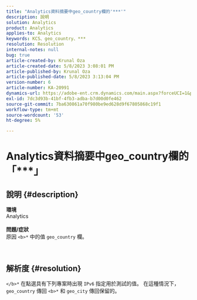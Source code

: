 ```yaml
---
title: "Analytics資料摘要中geo_country欄的'***'"
description: 說明
solution: Analytics
product: Analytics
applies-to: Analytics
keywords: KCS、geo_country、***
resolution: Resolution
internal-notes: null
bug: true
article-created-by: Krunal Oza
article-created-date: 5/8/2023 3:08:01 PM
article-published-by: Krunal Oza
article-published-date: 5/8/2023 3:13:04 PM
version-number: 6
article-number: KA-20991
dynamics-url: https://adobe-ent.crm.dynamics.com/main.aspx?forceUCI=1&pagetype=entityrecord&etn=knowledgearticle&id=6da6c01c-b2ed-ed11-8849-6045bd006268
exl-id: 7dc3d93b-41bf-4fb3-adba-b7d00d0fe462
source-git-commit: 7ba630861a70f980be9ed628d9f67805868c19f1
workflow-type: tm+mt
source-wordcount: '53'
ht-degree: 5%

---
```


# Analytics資料摘要中geo_country欄的「\*\*\*」

## 說明 {#description}

<b>環境</b><br>Analytics<br> <br><b>問題/症狀</b><br>原因 `<b>*` 中的值 `geo_country` 欄。



 

## 解析度 {#resolution}

`</b>*` 在點選具有下列專案時出現 `IPv6` 指定用於測試的值。 在這種情況下， `geo_country` 傳回 `<b>*` 和 `geo_city` 傳回保留的。
